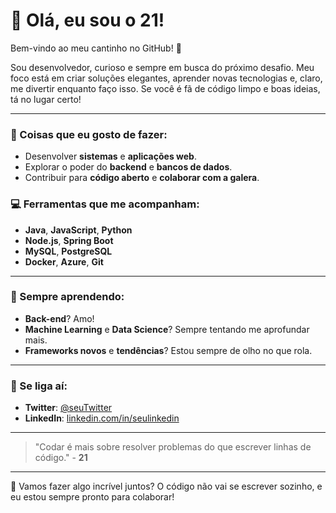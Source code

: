 # 👋 Olá, eu sou o 21!

Bem-vindo ao meu cantinho no GitHub! 🚀

Sou desenvolvedor, curioso e sempre em busca do próximo desafio. Meu foco está em criar soluções elegantes, aprender novas tecnologias e, claro, me divertir enquanto faço isso. Se você é fã de código limpo e boas ideias, tá no lugar certo!

---

### 🧠 Coisas que eu gosto de fazer:
- Desenvolver **sistemas** e **aplicações web**.
- Explorar o poder do **backend** e **bancos de dados**.
- Contribuir para **código aberto** e **colaborar com a galera**.

### 💻 Ferramentas que me acompanham:
- **Java**, **JavaScript**, **Python**
- **Node.js**, **Spring Boot**
- **MySQL**, **PostgreSQL**
- **Docker**, **Azure**, **Git**

---

### 🌱 Sempre aprendendo:
- **Back-end**? Amo!
- **Machine Learning** e **Data Science**? Sempre tentando me aprofundar mais.
- **Frameworks novos** e **tendências**? Estou sempre de olho no que rola.

---

### 🤙 Se liga aí:
- **Twitter**: [@seuTwitter](https://twitter.com/seuTwitter)
- **LinkedIn**: [linkedin.com/in/seulinkedin](https://linkedin.com/in/seulinkedin)

---

> "Codar é mais sobre resolver problemas do que escrever linhas de código." - **21**

---

🚀 Vamos fazer algo incrível juntos? O código não vai se escrever sozinho, e eu estou sempre pronto para colaborar!
